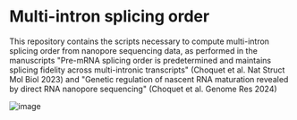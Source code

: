 # Multi-intron splicing order

This repository contains the scripts necessary to compute multi-intron splicing order from nanopore sequencing data, as performed in the manuscripts "Pre-mRNA splicing order is predetermined and maintains splicing fidelity across multi-intronic transcripts" (Choquet et al. Nat Struct Mol Biol 2023) and "Genetic regulation of nascent RNA maturation revealed by direct RNA nanopore sequencing" (Choquet et al. Genome Res 2024)

![image](https://user-images.githubusercontent.com/15146555/213518357-7d7b46ed-4ce7-45de-b163-e826ccd44606.png)
